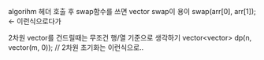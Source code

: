 algorihm 헤더 호출 후 swap함수를 쓰면 vector swap이 용이
swap(arr[0], arr[1]); <- 이런식으로다가


2차원 vector를 건드릴때는 무조건 행/열 기준으로 생각하기
vector<vector<int>> dp(n, vector<int>(m, 0));	// 2차원 초기화는 이런식으로..
